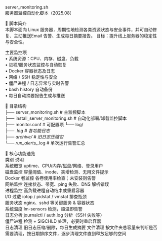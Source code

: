 server_monitoring.sh  
服务器监控自动化脚本（2025.08）

📌 脚本简介  
本脚本面向 Linux 服务器，周期性地检测各类资源状态与安全事件，并可自动修复、主动推送Email 告警、生成每日摘要报告。
目标：提升线上服务器的稳定性与安全性。

主要监控项  
• 系统资源：CPU、内存、磁盘、负载  
• 进程/服务状态监控与自动恢复  
• Docker 容器状态及日志  
• 网络 / SSH 稳定性与安全  
• 僵尸进程 / 日志异常与实时告警  
• bash history 自动备份  
• 每日自动摘要报告生成与推送  

📂 目录结构  
├── server_monitoring.sh               # 主监控脚本  
├── install_server_monitoring.sh       # 自动化部署/卸载监控脚本  
├── monitor.conf                       # 可配置项
└── log/  
    ├── *.log                          # 各功能日志  
    ├── archive/                       # 旧日志压缩包  
    └── run_alerts_*.log               # 单次运行告警汇总  

🔧 核心功能速览  
类别            说明  
系统概览        uptime、CPU/内存/磁盘/网络、登录用户  
磁盘监控        容量阈值、inode、突增检测、无用文件提示  
Docker 卷监控   各卷使用率检查；未安装则告警  
网络监控        连接状态、带宽、ping 失败、DNS 解析错误  
进程监控        高负载进程自动结束或重启容器  
I/O 过载        iotop / pidstat / vmstat 排查瓶颈  
服务状态        nginx、sshd 等关键服务 & 容器状态  
系统温度        lm-sensors 检测，超温即告警  
日志分析        journalctl / auth.log 分析（SSH 失败等）  
僵尸进程        检测 + SIGCHLD 处理，必要时重启容器   
日志清理        旧日志压缩/删除，每日生成摘要
文件清理        按文件夹总容量来判断是否需要清理，按日期排序文件，逐步清理文件直到释放足够的空间
